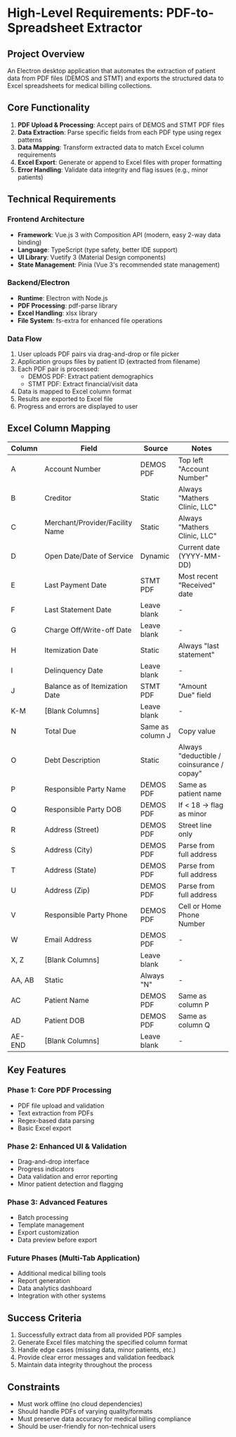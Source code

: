 # High-Level Requirements: PDF-to-Spreadsheet Extractor

## Project Overview
An Electron desktop application that automates the extraction of patient data from PDF files (DEMOS and STMT) and exports the structured data to Excel spreadsheets for medical billing collections.

## Core Functionality
1. **PDF Upload & Processing**: Accept pairs of DEMOS and STMT PDF files
2. **Data Extraction**: Parse specific fields from each PDF type using regex patterns
3. **Data Mapping**: Transform extracted data to match Excel column requirements
4. **Excel Export**: Generate or append to Excel files with proper formatting
5. **Error Handling**: Validate data integrity and flag issues (e.g., minor patients)

## Technical Requirements

### Frontend Architecture
- **Framework**: Vue.js 3 with Composition API (modern, easy 2-way data binding)
- **Language**: TypeScript (type safety, better IDE support)
- **UI Library**: Vuetify 3 (Material Design components)
- **State Management**: Pinia (Vue 3's recommended state management)

### Backend/Electron
- **Runtime**: Electron with Node.js
- **PDF Processing**: pdf-parse library
- **Excel Handling**: xlsx library
- **File System**: fs-extra for enhanced file operations

### Data Flow
1. User uploads PDF pairs via drag-and-drop or file picker
2. Application groups files by patient ID (extracted from filename)
3. Each PDF pair is processed:
   - DEMOS PDF: Extract patient demographics
   - STMT PDF: Extract financial/visit data
4. Data is mapped to Excel column format
5. Results are exported to Excel file
6. Progress and errors are displayed to user

## Excel Column Mapping

| Column | Field | Source | Notes |
|--------|-------|--------|-------|
| A | Account Number | DEMOS PDF | Top left "Account Number" |
| B | Creditor | Static | Always "Mathers Clinic, LLC" |
| C | Merchant/Provider/Facility Name | Static | Always "Mathers Clinic, LLC" |
| D | Open Date/Date of Service | Dynamic | Current date (YYYY-MM-DD) |
| E | Last Payment Date | STMT PDF | Most recent "Received" date |
| F | Last Statement Date | Leave blank | - |
| G | Charge Off/Write-off Date | Leave blank | - |
| H | Itemization Date | Static | Always "last statement" |
| I | Delinquency Date | Leave blank | - |
| J | Balance as of Itemization Date | STMT PDF | "Amount Due" field |
| K-M | [Blank Columns] | Leave blank | - |
| N | Total Due | Same as column J | Copy value |
| O | Debt Description | Static | Always "deductible / coinsurance / copay" |
| P | Responsible Party Name | DEMOS PDF | Same as patient name |
| Q | Responsible Party DOB | DEMOS PDF | If < 18 → flag as minor |
| R | Address (Street) | DEMOS PDF | Street line only |
| S | Address (City) | DEMOS PDF | Parse from full address |
| T | Address (State) | DEMOS PDF | Parse from full address |
| U | Address (Zip) | DEMOS PDF | Parse from full address |
| V | Responsible Party Phone | DEMOS PDF | Cell or Home Phone Number |
| W | Email Address | DEMOS PDF | - |
| X, Z | [Blank Columns] | Leave blank | - |
| AA, AB | Static | Always "N" | - |
| AC | Patient Name | DEMOS PDF | Same as column P |
| AD | Patient DOB | DEMOS PDF | Same as column Q |
| AE-END | [Blank Columns] | Leave blank | - |

## Key Features

### Phase 1: Core PDF Processing
- PDF file upload and validation
- Text extraction from PDFs
- Regex-based data parsing
- Basic Excel export

### Phase 2: Enhanced UI & Validation
- Drag-and-drop interface
- Progress indicators
- Data validation and error reporting
- Minor patient detection and flagging

### Phase 3: Advanced Features
- Batch processing
- Template management
- Export customization
- Data preview before export

### Future Phases (Multi-Tab Application)
- Additional medical billing tools
- Report generation
- Data analytics dashboard
- Integration with other systems

## Success Criteria
1. Successfully extract data from all provided PDF samples
2. Generate Excel files matching the specified column format
3. Handle edge cases (missing data, minor patients, etc.)
4. Provide clear error messages and validation feedback
5. Maintain data integrity throughout the process

## Constraints
- Must work offline (no cloud dependencies)
- Should handle PDFs of varying quality/formats
- Must preserve data accuracy for medical billing compliance
- Should be user-friendly for non-technical users 